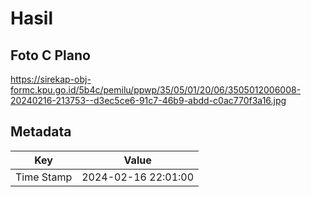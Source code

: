 # Hasil

## Foto C Plano

https://sirekap-obj-formc.kpu.go.id/5b4c/pemilu/ppwp/35/05/01/20/06/3505012006008-20240216-213753--d3ec5ce6-91c7-46b9-abdd-c0ac770f3a16.jpg


## Metadata

| Key        | Value               |
| ---------- | ------------------- |
| Time Stamp | 2024-02-16 22:01:00 |



